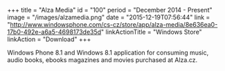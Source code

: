 +++
title = "Alza Media"
id = "100"
period = "December 2014 - Present"
image = "/images/alzamedia.png"
date = "2015-12-19T07:56:44"
link = "http://www.windowsphone.com/cs-cz/store/app/alza-media/8e636ea0-17b0-492e-a6a5-4698173de35d"
linkActionTitle = "Windows Store"
linkAction = "Download"
+++

Windows Phone 8.1 and Windows 8.1 application for consuming music, audio books, ebooks magazines and movies purchased at Alza.cz.
